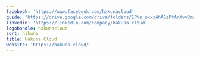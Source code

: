 ```yaml
---
facebook: 'https://www.facebook.com/hakunacloud'
guide: 'https://drive.google.com/drive/folders/1PNs_uxxxAhASzPfArXvv2msmpUn4KFFo'
linkedin: 'https://linkedin.com/company/hakuna-cloud'
logohandle: hakunacloud
sort: hakuna
title: Hakuna Cloud
website: 'https://hakuna.cloud/'
---
```

